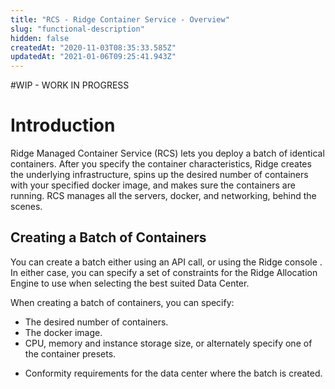 ```yaml
---
title: "RCS - Ridge Container Service - Overview"
slug: "functional-description"
hidden: false
createdAt: "2020-11-03T08:35:33.585Z"
updatedAt: "2021-01-06T09:25:41.943Z"
---
```

#WIP - WORK IN PROGRESS
# Introduction
Ridge Managed Container Service (RCS) lets you deploy a batch of identical containers.
After you specify the container characteristics, Ridge creates the underlying infrastructure, spins up the desired number of containers with your specified docker image, and makes sure the containers are running. RCS manages all the servers, docker, and networking, behind the scenes.

## Creating a Batch of Containers
You can create a batch either using an API call, or using the Ridge console . In either case, you can specify a set of constraints for the Ridge Allocation Engine to use when selecting the best suited Data Center.

When creating a batch of containers, you can specify:
- The desired number of containers.
- The docker image.
- CPU, memory and instance storage size, or alternately specify one of the container presets.
<!--* Features such as CPU clock rate.-->
- Conformity requirements for the data center where the batch is created.

